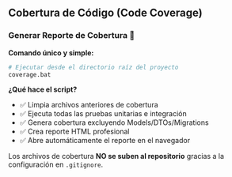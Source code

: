 ## Cobertura de Código (Code Coverage)

### Generar Reporte de Cobertura 🎯

**Comando único y simple:**

```bash
# Ejecutar desde el directorio raíz del proyecto
coverage.bat
```

**¿Qué hace el script?**
- ✅ Limpia archivos anteriores de cobertura
- ✅ Ejecuta todas las pruebas unitarias e integración
- ✅ Genera cobertura excluyendo Models/DTOs/Migrations
- ✅ Crea reporte HTML profesional  
- ✅ Abre automáticamente el reporte en el navegador

Los archivos de cobertura **NO se suben al repositorio** gracias a la configuración en `.gitignore`.

